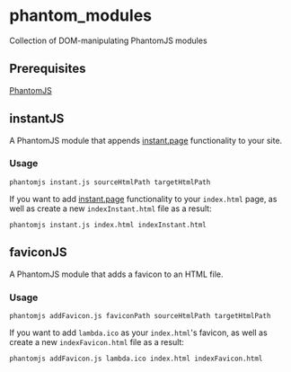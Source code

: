 phantom_modules
===============

Collection of DOM-manipulating PhantomJS modules


Prerequisites
-------------

[PhantomJS](http://phantomjs.org/download.html)



instantJS
---------

A PhantomJS module that appends [instant.page](https://instant.page)
functionality to your site.


### Usage


```
phantomjs instant.js sourceHtmlPath targetHtmlPath
```

If you want to add [instant.page](https://instant.page) functionality to your
`index.html` page, as well as create a new `indexInstant.html` file as a result:

```
phantomjs instant.js index.html indexInstant.html
```


faviconJS
---------

A PhantomJS module that adds a favicon to an HTML file.


### Usage


```
phantomjs addFavicon.js faviconPath sourceHtmlPath targetHtmlPath
```

If you want to add `lambda.ico` as your `index.html`'s favicon, as well as
create a new `indexFavicon.html` file as a result:

```
phantomjs addFavicon.js lambda.ico index.html indexFavicon.html
```